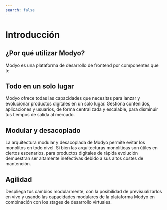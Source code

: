 ```yaml
---
search: false
---
```


# Introducción

## ¿Por qué utilizar Modyo?
Modyo es una plataforma de desarrollo de frontend por componentes que te

## Todo en un solo lugar
Modyo ofrece todas las capacidades que necesitas para lanzar y evolucionar productos digitales en un solo lugar. Gestiona contenidos, aplicaciones y usuarios, de forma centralizada y escalable, para disminuir tus tiempos de salida al mercado.

## Modular y desacoplado
La arquitectura modular y desacoplada de Modyo permite evitar los monolitos en todo nivel. Si bien las arquitecturas monolíticas son útiles en ciertos escenarios, para productos digitales de rápida evolución demuestran ser altamente inefectivas debido a sus altos costes de mantención.

## Agilidad
Despliega tus cambios modularmente, con la posibilidad de previsualizarlos en vivo y usando las capacidades modulares de la plataforma Modyo en combinación con los stages de desarrollo virtuales.


